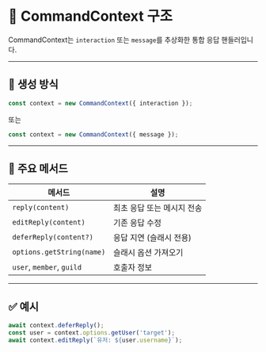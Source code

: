 # 🧩 CommandContext 구조

CommandContext는 `interaction` 또는 `message`를 추상화한 통합 응답 핸들러입니다.

---

## 🧱 생성 방식

```js
const context = new CommandContext({ interaction });
```

또는

```js
const context = new CommandContext({ message });
```

---

## 🧰 주요 메서드

| 메서드 | 설명 |
|--------|------|
| `reply(content)` | 최초 응답 또는 메시지 전송 |
| `editReply(content)` | 기존 응답 수정 |
| `deferReply(content?)` | 응답 지연 (슬래시 전용) |
| `options.getString(name)` | 슬래시 옵션 가져오기 |
| `user`, `member`, `guild` | 호출자 정보 |

---

## ✅ 예시

```js
await context.deferReply();
const user = context.options.getUser('target');
await context.editReply(`유저: ${user.username}`);
```
